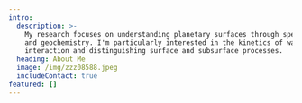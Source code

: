 ```yaml
---
intro:
  description: >-
    My research focuses on understanding planetary surfaces through spectroscopy
    and geochemistry. I'm particularly interested in the kinetics of water-rock
    interaction and distinguishing surface and subsurface processes.
  heading: About Me
  image: /img/zzz08588.jpeg
  includeContact: true
featured: []
---
```


